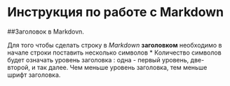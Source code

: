 # Инструкция по работе с Markdown

##Заголовок в Markdovn.

Для того чтобы сделать строку в *Markdown* **заголовком** необходимо в начале строки поставить несколько символов * Количество символов будет означать уровень заголовка : одна - первый уровень, две- второй, и так далее. Чем меньше уровень заголовка, тем меньше шрифт заголовка.